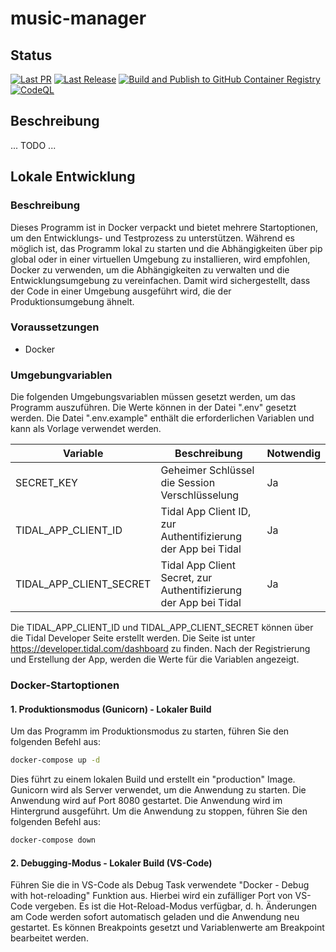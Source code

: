 # music-manager

## Status
[![Last PR](https://github.com/ralpht42/music-manager/actions/workflows/build-pr.yml/badge.svg)](https://github.com/ralpht42/music-manager/actions/workflows/build-pr.yml)
[![Last Release](https://github.com/ralpht42/music-manager/actions/workflows/create-release.yml/badge.svg)](https://github.com/ralpht42/music-manager/actions/workflows/create-release.yml)
[![Build and Publish to GitHub Container Registry](https://github.com/ralpht42/music-manager/actions/workflows/build-release.yml/badge.svg)](https://github.com/ralpht42/music-manager/actions/workflows/build-release.yml)
[![CodeQL](https://github.com/ralpht42/music-manager/actions/workflows/github-code-scanning/codeql/badge.svg)](https://github.com/ralpht42/music-manager/actions/workflows/github-code-scanning/codeql)


## Beschreibung

... TODO ...


## Lokale Entwicklung

### Beschreibung
Dieses Programm ist in Docker verpackt und bietet mehrere Startoptionen, um den Entwicklungs- und Testprozess zu unterstützen. Während es möglich ist, das Programm lokal zu starten und die Abhängigkeiten über pip global oder in einer virtuellen Umgebung zu installieren, wird empfohlen, Docker zu verwenden, um die Abhängigkeiten zu verwalten und die Entwicklungsumgebung zu vereinfachen. Damit wird sichergestellt, dass der Code in einer Umgebung ausgeführt wird, die der Produktionsumgebung ähnelt.

### Voraussetzungen
- Docker

### Umgebungvariablen
Die folgenden Umgebungsvariablen müssen gesetzt werden, um das Programm auszuführen. Die Werte können in der Datei ".env" gesetzt werden. Die Datei ".env.example" enthält die erforderlichen Variablen und kann als Vorlage verwendet werden.

| Variable | Beschreibung | Notwendig |
| --- | --- | --- |
SECRET_KEY | Geheimer Schlüssel die Session Verschlüsselung | Ja |
TIDAL_APP_CLIENT_ID | Tidal App Client ID, zur Authentifizierung der App bei Tidal | Ja |
TIDAL_APP_CLIENT_SECRET | Tidal App Client Secret, zur Authentifizierung der App bei Tidal | Ja |

Die TIDAL_APP_CLIENT_ID und TIDAL_APP_CLIENT_SECRET können über die Tidal Developer Seite erstellt werden. Die Seite ist unter https://developer.tidal.com/dashboard zu finden. Nach der Registrierung und Erstellung der App, werden die Werte für die Variablen angezeigt.

### Docker-Startoptionen
#### 1. Produktionsmodus (Gunicorn) - Lokaler Build
Um das Programm im Produktionsmodus zu starten, führen Sie den folgenden Befehl aus:

```bash
docker-compose up -d
```
Dies führt zu einem lokalen Build und erstellt ein "production" Image. Gunicorn wird als Server verwendet, um die Anwendung zu starten. Die Anwendung wird auf Port 8080 gestartet. Die Anwendung wird im Hintergrund ausgeführt. Um die Anwendung zu stoppen, führen Sie den folgenden Befehl aus:

```bash
docker-compose down
```

#### 2. Debugging-Modus - Lokaler Build (VS-Code)
Führen Sie die in VS-Code als Debug Task verwendete "Docker - Debug with hot-reloading" Funktion aus.
Hierbei wird ein zufälliger Port von VS-Code vergeben. Es ist die Hot-Reload-Modus verfügbar, d. h. Änderungen am Code werden sofort automatisch geladen und die Anwendung neu gestartet. Es können Breakpoints gesetzt und Variablenwerte am Breakpoint bearbeitet werden.